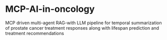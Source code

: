 # MCP-AI-in-oncology
MCP driven multi-agent RAG-with LLM pipeline for temporal summarization of prostate cancer treatment responses along with lifespan prediction and treatment recommendations
